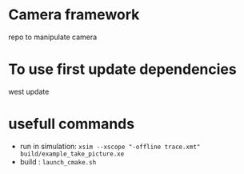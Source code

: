 # Camera framework
repo to manipulate camera

# To use first update dependencies
west update

# usefull commands
- run in simulation:  ```xsim --xscope "-offline trace.xmt" build/example_take_picture.xe```
- build : ```launch_cmake.sh```
